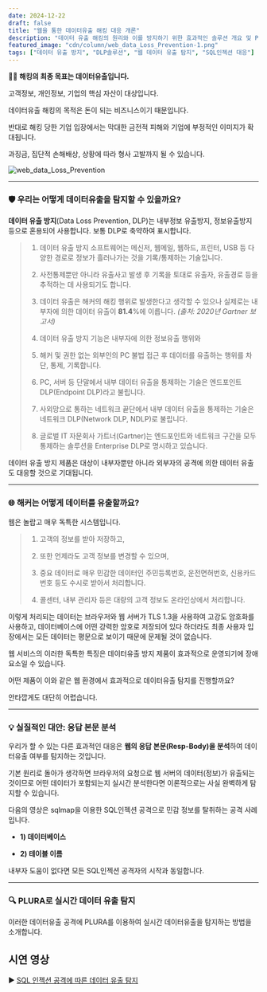 ```yaml
---
date: 2024-12-22
draft: false
title: "웹을 통한 데이터유출 해킹 대응 개론"
description: "데이터 유출 해킹의 원리와 이를 방지하기 위한 효과적인 솔루션 개요 및 PLURA를 활용한 SQL 인젝션 공격 탐지 사례를 소개합니다."
featured_image: "cdn/column/web_data_Loss_Prevention-1.png"
tags: ["데이터 유출 방지", "DLP솔루션", "웹 데이터 유출 탐지", "SQL인젝션 대응"]
---
```


🧑‍💻 **해킹의 최종 목표는 데이터유출입니다.**

고객정보, 개인정보, 기업의 핵심 자산이 대상입니다.

데이터유출 해킹의 목적은 돈이 되는 비즈니스이기 때문입니다.

반대로 해킹 당한 기업 입장에서는 막대한 금전적 피해와 기업에 부정적인 이미지가 확대됩니다.

과징금, 집단적 손해배상, 상황에 따라 형사 고발까지 될 수 있습니다.

<!--more-->

![web_data_Loss_Prevention](https://blog.plura.io/cdn/column/web_data_Loss_Prevention-1.png)

---

### 🛡️ **우리는 어떻게 데이터유출을 탐지할 수 있을까요?**

**데이터 유출 방지**(Data Loss Prevention, DLP)는 내부정보 유출방지, 정보유출방지 등으로 혼용되어 사용합니다. 보통 DLP로 축약하여 표시합니다.

> 1) 데이터 유출 방지 소프트웨어는 메신저, 웹메일, 웹하드, 프린터, USB 등 다양한 경로로 정보가 흘러나가는 것을 기록/통제하는 기술입니다.
> 
> 2) 사전통제뿐만 아니라 유출사고 발생 후 기록을 토대로 유출자, 유출경로 등을 추적하는 데 사용되기도 합니다.
> 
> 3) 데이터 유출은 해커의 해킹 행위로 발생한다고 생각할 수 있으나 실제로는 내부자에 의한 데이터 유출이 **81.4**%에 이릅니다. *(출처: 2020년 Gartner 보고서)*
> 
> 4) 데이터 유출 방지 기능은 내부자에 의한 정보유출 행위와
> 
> 5) 해커 및 권한 없는 외부인의 PC 불법 접근 후 데이터를 유출하는 행위를 차단, 통제, 기록합니다.
> 
> 6) PC, 서버 등 단말에서 내부 데이터 유출을 통제하는 기술은 엔드포인트 DLP(Endpoint DLP)라고 불립니다.
> 
> 7) 사외망으로 통하는 네트워크 끝단에서 내부 데이터 유출을 통제하는 기술은 네트워크 DLP(Network DLP, NDLP)로 불립니다.
> 
> 8) 글로벌 IT 자문회사 가트너(Gartner)는 엔드포인트와 네트워크 구간을 모두 통제하는 솔루션을 Enterprise DLP로 명시하고 있습니다.

데이터 유출 방지 제품은 대상이 내부자뿐만 아니라 외부자의 공격에 의한 데이터 유출도 대응할 것으로 기대됩니다.

---

### 🌐 **해커는 어떻게 데이터를 유출할까요?**

웹은 놀랍고 매우 독특한 시스템입니다.

> 1) 고객의 정보를 받아 저장하고,
> 
> 2) 또한 언제라도 고객 정보를 변경할 수 있으며,
> 
> 3) 중요 데이터로 매우 민감한 데이터인 주민등록번호, 운전면허번호, 신용카드번호 등도 수시로 받아서 처리합니다.
> 
> 4) 콜센터, 내부 관리자 등은 대량의 고객 정보도 온라인상에서 처리합니다.

이렇게 처리되는 데이터는 브라우저와 웹 서버가 TLS 1.3을 사용하여 고강도 암호화를 사용하고, 데이터베이스에 어떤 강력한 암호로 저장되어 있다 하더라도 최종 사용자 입장에서는 모든 데이터는 평문으로 보이기 때문에 문제될 것이 없습니다.

웹 서비스의 이러한 독특한 특징은 데이터유출 방지 제품이 효과적으로 운영되기에 장애 요소일 수 있습니다.

어떤 제품이 이와 같은 웹 환경에서 효과적으로 데이터유출 탐지를 진행할까요?

안타깝게도 대단히 어렵습니다.

---

### 💡 **실질적인 대안: 응답 본문 분석**

우리가 할 수 있는 다른 효과적인 대응은 **웹의 응답 본문(Resp-Body)을 분석**하여 데이터유출 여부를 탐지하는 것입니다. 

기본 원리로 돌아가 생각하면 브라우저의 요청으로 웹 서버의 데이터(정보)가 유출되는 것이므로 어떤 데이터가 포함되는지 실시간 분석한다면 이론적으로는 사실 완벽하게 탐지할 수 있습니다.

다음의 영상은 sqlmap을 이용한 SQL인젝션 공격으로 민감 정보를 탈취하는 공격 사례입니다.

- **1) 데이터베이스**

- **2) 테이블 이름**

내부자 도움이 없다면 모든 SQL인젝션 공격자의 시작과 동일합니다.

---

### 🔍 **PLURA로 실시간 데이터 유출 탐지**

이러한 데이터유출 공격에 PLURA를 이용하여 실시간 데이터유출을 탐지하는 방법을 소개합니다.

## 시연 영상
▶️ [SQL 인젝션 공격에 따른 데이터 유출 탐지](https://docs.plura.io/ko/video/demo/web/data_breach)
